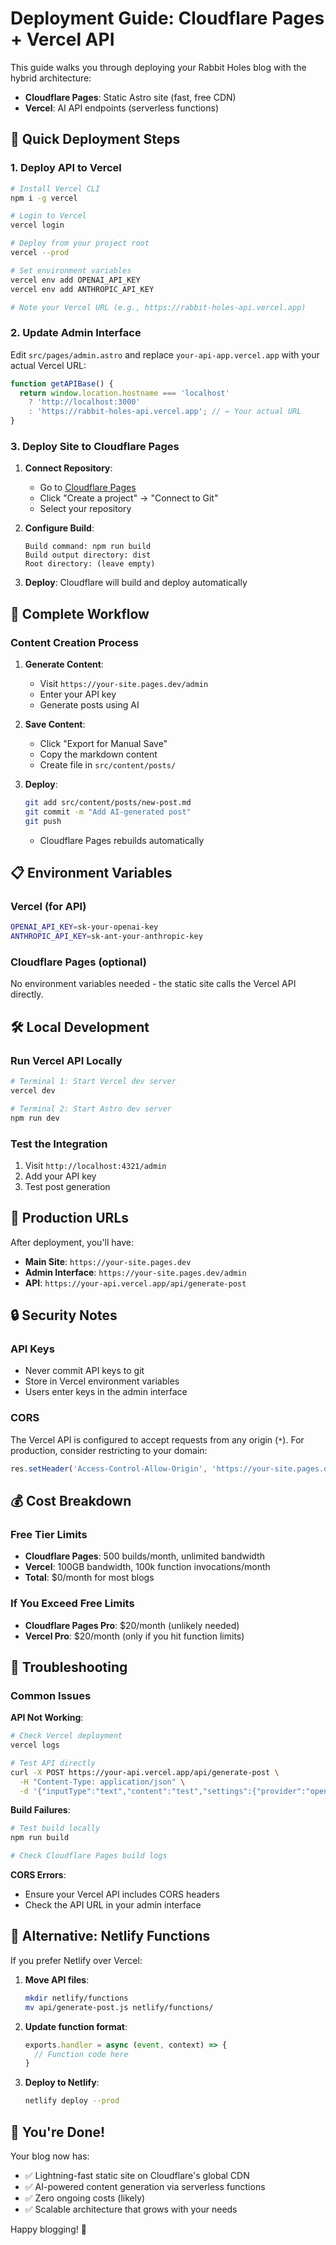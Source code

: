 # Deployment Guide: Cloudflare Pages + Vercel API

This guide walks you through deploying your Rabbit Holes blog with the hybrid architecture:
- **Cloudflare Pages**: Static Astro site (fast, free CDN)
- **Vercel**: AI API endpoints (serverless functions)

## 🚀 Quick Deployment Steps

### 1. Deploy API to Vercel

```bash
# Install Vercel CLI
npm i -g vercel

# Login to Vercel
vercel login

# Deploy from your project root
vercel --prod

# Set environment variables
vercel env add OPENAI_API_KEY
vercel env add ANTHROPIC_API_KEY

# Note your Vercel URL (e.g., https://rabbit-holes-api.vercel.app)
```

### 2. Update Admin Interface

Edit `src/pages/admin.astro` and replace `your-api-app.vercel.app` with your actual Vercel URL:

```javascript
function getAPIBase() {
  return window.location.hostname === 'localhost' 
    ? 'http://localhost:3000'
    : 'https://rabbit-holes-api.vercel.app'; // ← Your actual URL
}
```

### 3. Deploy Site to Cloudflare Pages

1. **Connect Repository**:
   - Go to [Cloudflare Pages](https://pages.cloudflare.com)
   - Click "Create a project" → "Connect to Git"
   - Select your repository

2. **Configure Build**:
   ```
   Build command: npm run build
   Build output directory: dist
   Root directory: (leave empty)
   ```

3. **Deploy**: Cloudflare will build and deploy automatically

## 🔧 Complete Workflow

### Content Creation Process

1. **Generate Content**:
   - Visit `https://your-site.pages.dev/admin`
   - Enter your API key
   - Generate posts using AI

2. **Save Content**:
   - Click "Export for Manual Save"
   - Copy the markdown content
   - Create file in `src/content/posts/`

3. **Deploy**:
   ```bash
   git add src/content/posts/new-post.md
   git commit -m "Add AI-generated post"
   git push
   ```
   - Cloudflare Pages rebuilds automatically

## 📋 Environment Variables

### Vercel (for API)
```bash
OPENAI_API_KEY=sk-your-openai-key
ANTHROPIC_API_KEY=sk-ant-your-anthropic-key
```

### Cloudflare Pages (optional)
No environment variables needed - the static site calls the Vercel API directly.

## 🛠️ Local Development

### Run Vercel API Locally
```bash
# Terminal 1: Start Vercel dev server
vercel dev

# Terminal 2: Start Astro dev server  
npm run dev
```

### Test the Integration
1. Visit `http://localhost:4321/admin`
2. Add your API key
3. Test post generation

## 🎯 Production URLs

After deployment, you'll have:
- **Main Site**: `https://your-site.pages.dev`
- **Admin Interface**: `https://your-site.pages.dev/admin`
- **API**: `https://your-api.vercel.app/api/generate-post`

## 🔒 Security Notes

### API Keys
- Never commit API keys to git
- Store in Vercel environment variables
- Users enter keys in the admin interface

### CORS
The Vercel API is configured to accept requests from any origin (`*`). For production, consider restricting to your domain:

```javascript
res.setHeader('Access-Control-Allow-Origin', 'https://your-site.pages.dev');
```

## 💰 Cost Breakdown

### Free Tier Limits
- **Cloudflare Pages**: 500 builds/month, unlimited bandwidth
- **Vercel**: 100GB bandwidth, 100k function invocations/month
- **Total**: $0/month for most blogs

### If You Exceed Free Limits
- **Cloudflare Pages Pro**: $20/month (unlikely needed)
- **Vercel Pro**: $20/month (only if you hit function limits)

## 🐛 Troubleshooting

### Common Issues

**API Not Working**:
```bash
# Check Vercel deployment
vercel logs

# Test API directly
curl -X POST https://your-api.vercel.app/api/generate-post \
  -H "Content-Type: application/json" \
  -d '{"inputType":"text","content":"test","settings":{"provider":"openai","apiKey":"your-key"}}'
```

**Build Failures**:
```bash
# Test build locally
npm run build

# Check Cloudflare Pages build logs
```

**CORS Errors**:
- Ensure your Vercel API includes CORS headers
- Check the API URL in your admin interface

## 🔄 Alternative: Netlify Functions

If you prefer Netlify over Vercel:

1. **Move API files**:
   ```bash
   mkdir netlify/functions
   mv api/generate-post.js netlify/functions/
   ```

2. **Update function format**:
   ```javascript
   exports.handler = async (event, context) => {
     // Function code here
   }
   ```

3. **Deploy to Netlify**:
   ```bash
   netlify deploy --prod
   ```

## 🎉 You're Done!

Your blog now has:
- ✅ Lightning-fast static site on Cloudflare's global CDN
- ✅ AI-powered content generation via serverless functions
- ✅ Zero ongoing costs (likely)
- ✅ Scalable architecture that grows with your needs

Happy blogging! 🚀